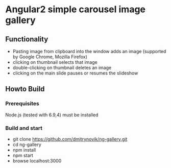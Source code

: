 # Angular2 simple carousel image gallery

## Functionality
* Pasting image from clipboard into the window adds an image (supported by Google Chrome, Mozilla Firefox)
* clicking on thumbnail selects that image
* double-clicking on thumbnail deletes an image
* clicking on the main slide pauses or resumes the slideshow

## Howto Build
### Prerequisites
Node.js (tested with 6.9,4) must be installed
### Build and start
* git clone https://github.com/dmitrynovik/ng-gallery.git
* cd ng-gallery
* npm install
* npm start
* browse localhost:3000
